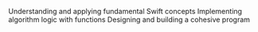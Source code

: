 Understanding and applying fundamental Swift concepts
Implementing algorithm logic with functions
Designing and building a cohesive program
